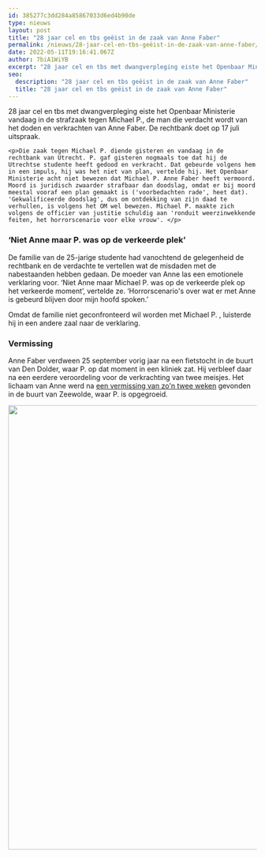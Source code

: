 ```yaml
---
id: 385277c3dd284a85867033d6ed4b90de
type: nieuws
layout: post
title: "28 jaar cel en tbs geëist in de zaak van Anne Faber"
permalink: /nieuws/28-jaar-cel-en-tbs-geëist-in-de-zaak-van-anne-faber/
date: 2022-05-11T19:16:41.067Z
author: 7biA1WiYB
excerpt: "28 jaar cel en tbs met dwangverpleging eiste het Openbaar Ministerie vandaag in de strafzaak tegen Michael P., de man die verdacht wordt van het doden en verkrachten van Anne Faber. De rechtbank doet op 17 juli uitspraak.  "
seo:
  description: "28 jaar cel en tbs geëist in de zaak van Anne Faber"
  title: "28 jaar cel en tbs geëist in de zaak van Anne Faber"
---
```

28 jaar cel en tbs met dwangverpleging eiste het Openbaar Ministerie vandaag in de strafzaak tegen Michael P., de man die verdacht wordt van het doden en verkrachten van Anne Faber. De rechtbank doet op 17 juli uitspraak.  

    <p>Die zaak tegen Michael P. diende gisteren en vandaag in de rechtbank van Utrecht. P. gaf gisteren nogmaals toe dat hij de Utrechtse studente heeft gedood en verkracht. Dat gebeurde volgens hem in een impuls, hij was het niet van plan, vertelde hij. Het Openbaar Ministerie acht niet bewezen dat Michael P. Anne Faber heeft vermoord. Moord is juridisch zwaarder strafbaar dan doodslag, omdat er bij moord meestal vooraf een plan gemaakt is ('voorbedachten rade', heet dat). 'Gekwalificeerde doodslag', dus om ontdekking van zijn daad te verhullen, is volgens het OM wel bewezen. Michael P. maakte zich volgens de officier van justitie schuldig aan 'ronduit weerzinwekkende feiten, het horrorscenario voor elke vrouw'. </p>
<h3>‘Niet Anne maar P. was op de verkeerde plek’</h3>
<p>De familie van de 25-jarige studente had vanochtend de gelegenheid de rechtbank en de verdachte te vertellen wat de misdaden met de nabestaanden hebben gedaan. De moeder van Anne las een emotionele verklaring voor. ‘Niet Anne maar Michael P. was op de verkeerde plek op het verkeerde moment’, vertelde ze. ‘Horrorscenario's over wat er met Anne is gebeurd blijven door mijn hoofd spoken.’</p>
<p>Omdat de familie niet geconfronteerd wil worden met Michael P. , luisterde hij in een andere zaal naar de verklaring.</p>
<h3>Vermissing</h3>
<p>Anne Faber verdween 25 september vorig jaar na een fietstocht in de buurt van Den Dolder, waar P. op dat moment in een kliniek zat. Hij verbleef daar na een eerdere veroordeling voor de verkrachting van twee meisjes. Het lichaam van Anne werd na <a href="https://7dagen.netlify.app/nieuws/lichaam-vermiste-anne-faber-gevonden">een vermissing van zo'n twee weken</a> gevonden in de buurt van Zeewolde, waar P. is opgegroeid.</p>
<p><div class="media media-element-container media-default"><div id="file-533691" class="file file-image file-image-jpeg">

        
  
  <div class="content">
    <img height="4911" width="4912" style="width: 900px; height: 900px;" class="media-element file-default" data-delta="1" src="https://7dagen.netlify.app/sites/default/files/ANP-53642075.jpg" alt="">  </div>

  
</div>
</div>  
